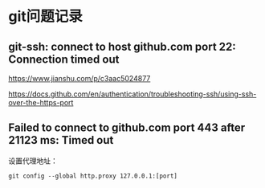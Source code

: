 # git问题记录

## git-ssh: connect to host github.com port 22: Connection timed out

https://www.jianshu.com/p/c3aac5024877

https://docs.github.com/en/authentication/troubleshooting-ssh/using-ssh-over-the-https-port

## Failed to connect to github.com port 443 after 21123 ms: Timed out

设置代理地址：

`git config --global http.proxy 127.0.0.1:[port]`
